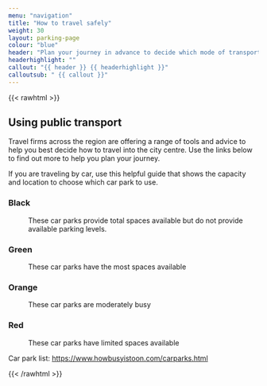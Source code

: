 ```yaml
---
menu: "navigation"
title: "How to travel safely"
weight: 30
layout: parking-page
colour: "blue"
header: "Plan your journey in advance to decide which mode of transport is best for you."
headerhighlight: ""
callout: "{{ header }} {{ headerhighlight }}"
calloutsub: " {{ callout }}"
---
```

{{< rawhtml >}}
    <div id="map"></div>
    <!-- <h2>Coming in by car</h2>
    <p>If you are traveling by car, use this helpful guide that shows the capacity and location to choose which car park to use.</p> -->
    <div class="carParkKey">
      <h2>Using public transport</h2>
      <p>Travel firms across the region are offering a range of tools and advice to help you best decide how to travel into the city centre. Use the links below to find out more to help you plan your journey.</p>
      <p>If you are traveling by car, use this helpful guide that shows the capacity and location to choose which car park to use.</p>
      <dl>
        <dt><h3 class="black">Black</h3></dt>
        <dd><p>These car parks provide total spaces available but do not provide available parking levels.</p></dd>
        <dt><h3 class="green">Green</h3></dt>
        <dd><p>These car parks have the most spaces available</p></dd>
        <dt><h3 class="orange">Orange</h3></dt>
        <dd><p>These car parks are moderately busy</p></dd>
        <dt><h3 class="red">Red</h3></dt>
        <dd><p>These car parks have limited spaces available</p></dd>
      </dl>
       <p class="carParkKey__link">Car park list: <a href="https://www.howbusyistoon.com/carparks.html" target="_blank">https://www.howbusyistoon.com/carparks.html</a></p> 
    </div>
{{< /rawhtml >}}
